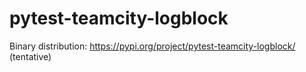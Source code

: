# pytest-teamcity-logblock

Binary distribution: https://pypi.org/project/pytest-teamcity-logblock/ (tentative)
